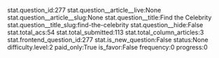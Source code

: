 stat.question_id:277
stat.question__article__live:None
stat.question__article__slug:None
stat.question__title:Find the Celebrity
stat.question__title_slug:find-the-celebrity
stat.question__hide:False
stat.total_acs:54
stat.total_submitted:113
stat.total_column_articles:3
stat.frontend_question_id:277
stat.is_new_question:False
status:None
difficulty.level:2
paid_only:True
is_favor:False
frequency:0
progress:0
